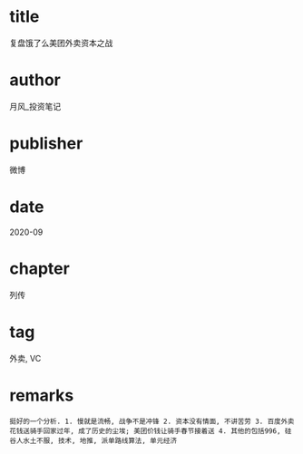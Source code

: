 # title
复盘饿了么美团外卖资本之战

# author
月风_投资笔记

# publisher
微博

# date
2020-09

# chapter
列传

# tag
外卖, VC

# remarks
`挺好的一个分析. 1. 慢就是流畅, 战争不是冲锋 2. 资本没有情面, 不讲苦劳 3. 百度外卖花钱送骑手回家过年, 成了历史的尘埃; 美团价钱让骑手春节接着送 4. 其他的包括996, 硅谷人水土不服, 技术, 地推, 派单路线算法, 单元经济`
